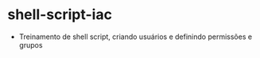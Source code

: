 # shell-script-iac

- Treinamento de shell script, criando usuários e definindo permissões e grupos
